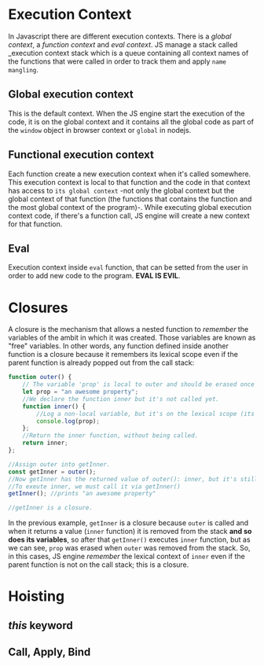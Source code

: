 # Execution Context
In Javascript there are different execution contexts. There is a _global context_, a _function context_ and _eval context_. JS manage a stack called _execution context stack which is a queue containing all context names of the functions that were called in order to track them and apply `name mangling`.

## Global execution context
This is the default context. When the JS engine start the execution of the code, it is on the global context and it contains all the global code as part of the `window` object in browser context or `global` in nodejs.

## Functional execution context
Each function create a new execution context when it's called somewhere. This execution context is local to that function and the code in that context has access to `its global context` -not only the global context but the global context of that function (the functions that contains the function and the most global context of the program)-. While executing global execution context code, if there's a function call, JS engine will create a new context for that function.

## Eval
Execution context inside `eval` function, that can be setted from the user in order to add new code to the program. **EVAL IS EVIL**. 

# Closures

A closure is the mechanism that allows a nested function to _remember_ the variables of the ambit in which it was created. Those variables are known as "free" variables. In other words, any function defined inside another function is a closure because it remembers its lexical scope even if the parent function is already popped out from the call stack:

```javascript
function outer() {
    // The variable 'prop' is local to outer and should be erased once the execution of outer ends
    let prop = "an awesome property";
    //We declare the function inner but it's not called yet.
    function inner() {
        //Log a non-local variable, but it's on the lexical scope (its parent)
        console.log(prop);
    };
    //Return the inner function, without being called.
    return inner;
};

//Assign outer into getInner.
const getInner = outer();
//Now getInner has the returned value of outer(): inner, but it's still not executed.
//To exeute inner, we must call it via getInner()
getInner(); //prints "an awesome property"

//getInner is a closure.
```

In the previous example, `getInner` is a closure because `outer` is called and when it returns a value (`inner` function) it is removed from the stack **and so does its variables**, so after that `getInner()` executes `inner` function, but as we can see, `prop` was erased when `outer` was removed from the stack. So, in this cases, JS engine _remember_ the lexical context of `inner` even if the parent function is not on the call stack; this is a closure.

# Hoisting

## _this_ keyword

## Call, Apply, Bind